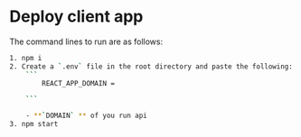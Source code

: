 # Deploy client app

The command lines to run are as follows:

```bash
1. npm i
2. Create a `.env` file in the root directory and paste the following:
    ```
        REACT_APP_DOMAIN = 

    ```

    - **`DOMAIN` ** of you run api
3. npm start
```
